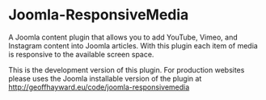 Joomla-ResponsiveMedia
======================

A Joomla content plugin that allows you to add YouTube, Vimeo, and Instagram content into Joomla articles. With this plugin each item of media is responsive to the available screen space.

This is the development version of this plugin. For production websites please uses the Joomla installable version of the plugin at http://geoffhayward.eu/code/joomla-responsivemedia 
